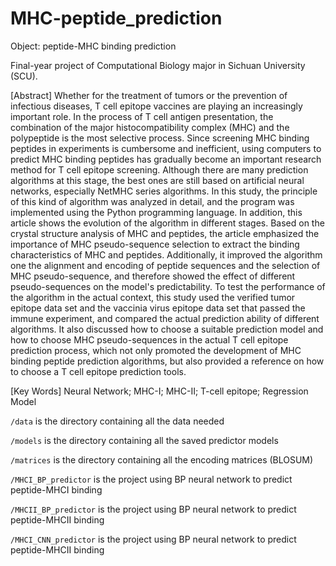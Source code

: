 
# MHC-peptide_prediction

Object: peptide-MHC binding prediction

Final-year project of Computational Biology major in Sichuan University (SCU).

[Abstract] Whether for the treatment of tumors or the prevention of infectious diseases, T cell epitope vaccines are playing an increasingly important role. In the process of T cell antigen presentation, the combination of the major histocompatibility complex (MHC) and the polypeptide is the most selective process. Since screening MHC binding peptides in experiments is cumbersome and inefficient, using computers to predict MHC binding peptides has gradually become an important research method for T cell epitope screening. Although there are many prediction algorithms at this stage, the best ones are still based on artificial neural networks, especially NetMHC series algorithms. In this study, the principle of this kind of algorithm was analyzed in detail, and the program was implemented using the Python programming language. In addition, this article shows the evolution of the algorithm in different stages. Based on the crystal structure analysis of MHC and peptides, the article emphasized the importance of MHC pseudo-sequence selection to extract the binding characteristics of MHC and peptides. Additionally, it improved the algorithm one the alignment and encoding of peptide sequences and the selection of MHC pseudo-sequence, and therefore showed the effect of different pseudo-sequences on the model's predictability. To test the performance of the algorithm in the actual context, this study used the verified tumor epitope data set and the vaccinia virus epitope data set that passed the immune experiment, and compared the actual prediction ability of different algorithms. It also discussed how to choose a suitable prediction model and how to choose MHC pseudo-sequences in the actual T cell epitope prediction process, which not only promoted the development of MHC binding peptide prediction algorithms, but also provided a reference on how to choose a T cell epitope prediction tools.

[Key Words] Neural Network; MHC-I; MHC-II; T-cell epitope; Regression Model

`/data` is the directory containing all the data needed

`/models` is the directory containing all the saved predictor models

`/matrices` is the directory containing all the encoding matrices (BLOSUM)

`/MHCI_BP_predictor` is the project using BP neural network to predict peptide-MHCI binding

`/MHCII_BP_predictor` is the project using BP neural network to predict peptide-MHCII binding

`/MHCI_CNN_predictor` is the project using BP neural network to predict peptide-MHCII binding